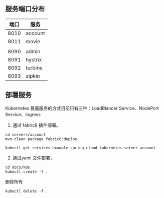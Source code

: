 
## 服务端口分布

| 端口 | 服务    |
| ---- | ------- |
| 8010 | account |
| 8011 | movie   |
|      |         |
| 8090 | admin   |
| 8091 | hystrix |
| 8092 | turbine |
| 8093 | zipkin  |


## 部署服务

Kubernetes 暴露服务的方式目前只有三种：LoadBlancer Service、NodePort Service、Ingress

1. 通过 fabric8 插件部署。

```shell script
cd servers/account
mvn clean package fabric8:deploy
```

```shell script
kubectl get services example-spring-cloud-kubernetes-server-account
```

2. 通过yaml 文件部署，

```shell script
cd docs/k8s
kubectl create -f .
```


删除所有
```shell script
kubectl delete -f .
```



